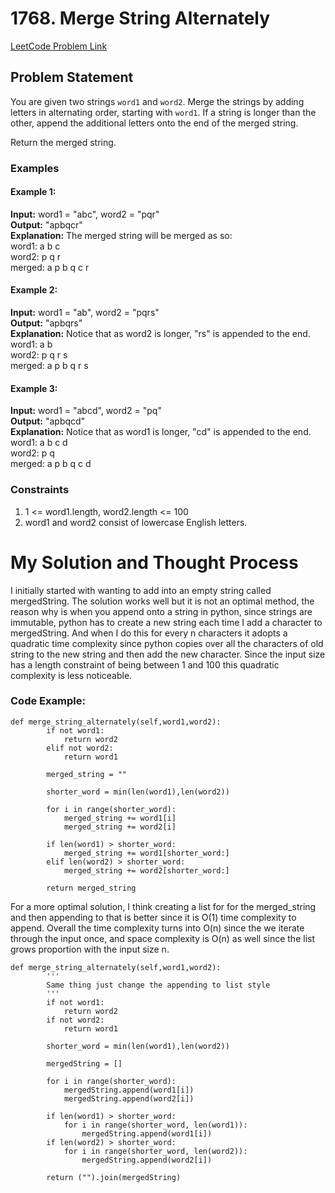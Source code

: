 # 1768. Merge String Alternately

[LeetCode Problem Link](https://leetcode.com/problems/merge-strings-alternately/)

## Problem Statement

You are given two strings `word1` and `word2`. Merge the strings by adding letters in alternating order, starting with `word1`. If a string is longer than the other, append the additional letters onto the end of the merged string.

Return the merged string.

### Examples

#### Example 1:

**Input:** word1 = "abc", word2 = "pqr"  
**Output:** "apbqcr"  
**Explanation:** The merged string will be merged as so:  
word1: a b c  
word2: p q r  
merged: a p b q c r

#### Example 2:

**Input:** word1 = "ab", word2 = "pqrs"  
**Output:** "apbqrs"  
**Explanation:** Notice that as word2 is longer, "rs" is appended to the end.  
word1: a b  
word2: p q r s  
merged: a p b q r s

#### Example 3:

**Input:** word1 = "abcd", word2 = "pq"  
**Output:** "apbqcd"  
**Explanation:** Notice that as word1 is longer, "cd" is appended to the end.  
word1: a b c d  
word2: p q  
merged: a p b q c d

### Constraints

1. 1 <= word1.length, word2.length <= 100
2. word1 and word2 consist of lowercase English letters.

# My Solution and Thought Process

I initially started with wanting to add into an empty string called mergedString.
The solution works well but it is not an optimal method, the reason why is when you append onto a string
in python, since strings are immutable, python has to create a new string each time I add a character to mergedString.
And when I do this for every n characters it adopts a quadratic time complexity since python copies over all the characters
of old string to the new string and then add the new character. Since the input size has a length constraint of being between 1 and 100 this quadratic complexity is less noticeable.

### Code Example:

```
def merge_string_alternately(self,word1,word2):
        if not word1:
            return word2
        elif not word2:
            return word1

        merged_string = ""

        shorter_word = min(len(word1),len(word2))

        for i in range(shorter_word):
            merged_string += word1[i]
            merged_string += word2[i]

        if len(word1) > shorter_word:
            merged_string += word1[shorter_word:]
        elif len(word2) > shorter_word:
            merged_string += word2[shorter_word:]

        return merged_string
```

For a more optimal solution, I think creating a list for for the merged_string and then appending to that is better since it is
O(1) time complexity to append. Overall the time complexity turns into O(n) since the we iterate through the input once, and space complexity
is O(n) as well since the list grows proportion with the input size n.

```
def merge_string_alternately(self,word1,word2):
        '''
        Same thing just change the appending to list style
        '''
        if not word1:
            return word2
        if not word2:
            return word1

        shorter_word = min(len(word1),len(word2))

        mergedString = []

        for i in range(shorter_word):
            mergedString.append(word1[i])
            mergedString.append(word2[i])

        if len(word1) > shorter_word:
            for i in range(shorter_word, len(word1)):
                mergedString.append(word1[i])
        if len(word2) > shorter_word:
            for i in range(shorter_word, len(word2)):
                mergedString.append(word2[i])

        return ("").join(mergedString)
```

